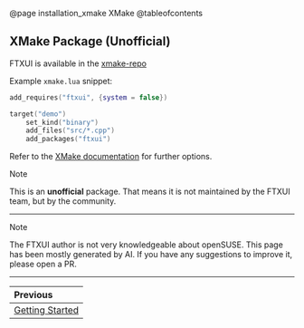 @page installation_xmake XMake
@tableofcontents

## XMake Package (Unofficial)

FTXUI is available in the [xmake-repo](https://github.com/xmake-io/xmake-repo/blob/dev/packages/f/ftxui/xmake.lua)

Example `xmake.lua` snippet:

```lua
add_requires("ftxui", {system = false})

target("demo")
    set_kind("binary")
    add_files("src/*.cpp")
    add_packages("ftxui")
```

Refer to the [XMake documentation](https://xmake.io) for further options.

> [!note]
> This is an **unofficial** package. That means it is not maintained by the FTXUI
> team, but by the community. 

---

> [!note]
> The FTXUI author is not very knowledgeable about openSUSE. This page has been
> mostly generated by AI. If you have any suggestions to improve it, please open
> a PR.

---

<div class="section_buttons">

| Previous          |
|:------------------|
| [Getting Started](getting-started.html) |

</div>
